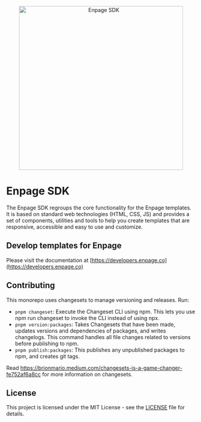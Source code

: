 <p align="center">
    <img alt="Enpage SDK" src="https://raw.githubusercontent.com/enpage/enpage/main/docs/enpage.svg" width="437">
</p>

# Enpage SDK

The Enpage SDK regroups the  core functionality for the Enpage templates.
It is based on standard web technologies (HTML, CSS, JS) and provides a set of components, utilities and tools
to help you create templates that are responsive, accessible and easy to use and customize.

## Develop templates for Enpage

Please visit the documentation at [https://developers.enpage.co](https://developers.enpage.co)



## Contributing

This monorepo uses changesets to manage versioning and releases.
Run:

- `pnpm changeset`: Execute the Changeset CLI using npm. This lets you use npm run changeset to invoke the CLI instead of using npx.
- `pnpm version:packages`: Takes Changesets that have been made, updates versions and dependencies of packages, and writes changelogs. This command handles all file changes related to versions before publishing to npm.
- `pnpm publish:packages`: This publishes any unpublished packages to npm, and creates git tags.

Read https://brionmario.medium.com/changesets-is-a-game-changer-fe752af6a8cc for more information on changesets.



## License

This project is licensed under the MIT License - see the [LICENSE](LICENSE) file for details.

